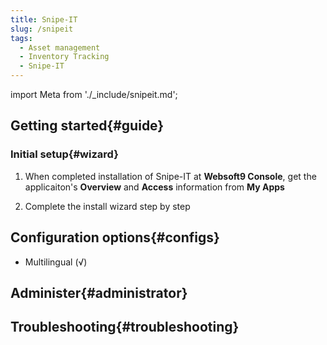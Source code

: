 ```yaml
---
title: Snipe-IT
slug: /snipeit
tags:
  - Asset management
  - Inventory Tracking
  - Snipe-IT
---
```


import Meta from './_include/snipeit.md';

<Meta name="meta" />

## Getting started{#guide}

### Initial setup{#wizard}

1. When completed installation of Snipe-IT at **Websoft9 Console**, get the applicaiton's **Overview** and **Access** information from **My Apps**  

2. Complete the install wizard step by step

## Configuration options{#configs}

- Multilingual (√)

## Administer{#administrator}

## Troubleshooting{#troubleshooting}